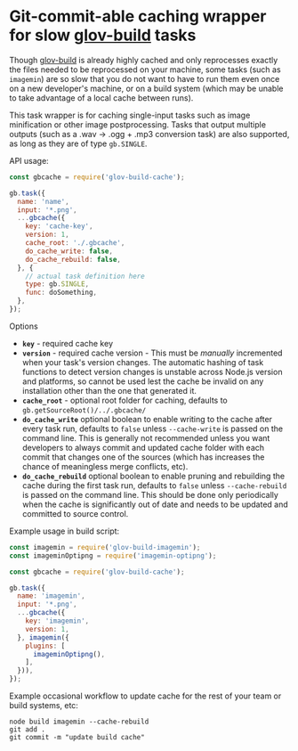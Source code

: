 Git-commit-able caching wrapper for slow [glov-build](https://github.com/Jimbly/glov-build) tasks
=============================

Though [glov-build](https://github.com/Jimbly/glov-build) is already highly cached and only reprocesses exactly the files needed to be reprocessed on your machine, some tasks (such as `imagemin`) are so slow that you do not want to have to run them even once on a new developer's machine, or on a build system (which may be unable to take advantage of a local cache between runs).

This task wrapper is for caching single-input tasks such as image minification or other image postprocessing.  Tasks that output multiple outputs (such as a .wav -> .ogg + .mp3 conversion task) are also supported, as long as they are of type `gb.SINGLE`.

API usage:
```javascript
const gbcache = require('glov-build-cache');

gb.task({
  name: 'name',
  input: '*.png',
  ...gbcache({
    key: 'cache-key',
    version: 1,
    cache_root: './.gbcache',
    do_cache_write: false,
    do_cache_rebuild: false,
  }, {
    // actual task definition here
    type: gb.SINGLE,
    func: doSomething,
  },
});
```
Options
* **`key`** - required cache key
* **`version`** - required cache version - This must be _manually_ incremented when your task's version changes.  The automatic hashing of task functions to detect version changes is unstable across Node.js version and platforms, so cannot be used lest the cache be invalid on any installation other than the one that generated it.
* **`cache_root`** - optional root folder for caching, defaults to `gb.getSourceRoot()/../.gbcache/`
* **`do_cache_write`** optional boolean to enable writing to the cache after every task run, defaults to `false` unless `--cache-write` is passed on the command line.  This is generally not recommended unless you want developers to always commit and updated cache folder with each commit that changes one of the sources (which has increases the chance of meaningless merge conflicts, etc).
* **`do_cache_rebuild`** optional boolean to enable pruning and rebuilding the cache during the first task run, defaults to `false` unless `--cache-rebuild` is passed on the command line.  This should be done only periodically when the cache is significantly out of date and needs to be updated and committed to source control.


Example usage in build script:
```javascript
const imagemin = require('glov-build-imagemin');
const imageminOptipng = require('imagemin-optipng');

const gbcache = require('glov-build-cache');

gb.task({
  name: 'imagemin',
  input: '*.png',
  ...gbcache({
    key: 'imagemin',
    version: 1,
  }, imagemin({
    plugins: [
      imageminOptipng(),
    ],
  })),
});
```
Example occasional workflow to update cache for the rest of your team or build systems, etc:
```
node build imagemin --cache-rebuild
git add .
git commit -m "update build cache"
```
